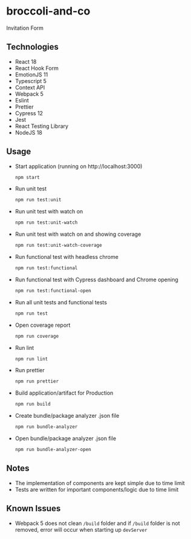 # broccoli-and-co

Invitation Form

## Technologies

- React 18
- React Hook Form
- EmotionJS 11
- Typescript 5
- Context API
- Webpack 5
- Eslint
- Prettier
- Cypress 12
- Jest
- React Testing Library
- NodeJS 18

## Usage

- Start application (running on http://localhost:3000)

  ```sh
  npm start
  ```

- Run unit test

  ```sh
  npm run test:unit
  ```

- Run unit test with watch on

  ```sh
  npm run test:unit-watch
  ```

- Run unit test with watch on and showing coverage

  ```sh
  npm run test:unit-watch-coverage
  ```

- Run functional test with headless chrome

  ```sh
  npm run test:functional
  ```

- Run functional test with Cypress dashboard and Chrome opening

  ```sh
  npm run test:functional-open
  ```

- Run all unit tests and functional tests

  ```sh
  npm run test
  ```

- Open coverage report

  ```sh
  npm run coverage
  ```

- Run lint

  ```sh
  npm run lint
  ```

- Run prettier

  ```sh
  npm run prettier
  ```

- Build application/artifact for Production

  ```sh
  npm run build
  ```

- Create bundle/package analyzer .json file

  ```sh
  npm run bundle-analyzer
  ```

- Open bundle/package analyzer .json file

  ```sh
  npm run bundle-analyzer-open
  ```

## Notes

- The implementation of components are kept simple due to time limit
- Tests are written for important components/logic due to time limit

## Known Issues

- Webpack 5 does not clean `/build` folder and if `/build` folder is not removed, error will occur when starting up `devServer`
